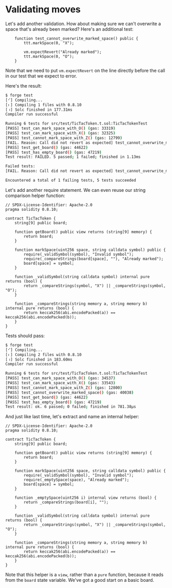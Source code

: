 # Validating moves

Let's add another validation. How about making sure we can't overwrite a space that's already been marked? Here's an additional test:

```solidity
    function test_cannot_overwrite_marked_space() public {
        ttt.markSpace(0, "X");
        
        vm.expectRevert("Already marked");
        ttt.markSpace(0, "O");
    }
```

Note that we need to put `vm.expectRevert` on the line directly before the call in our test that we expect to error.

Here's the result:

```bash
$ forge test
[⠊] Compiling...
[⠆] Compiling 1 files with 0.8.10
[⠰] Solc finished in 177.31ms
Compiler run successful

Running 6 tests for src/test/TicTacToken.t.sol:TicTacTokenTest
[PASS] test_can_mark_space_with_O() (gas: 33319)
[PASS] test_can_mark_space_with_X() (gas: 32325)
[PASS] test_cannot_mark_space_with_Z() (gas: 12799)
[FAIL. Reason: Call did not revert as expected] test_cannot_overwrite_marked_space() (gas: 40135)
[PASS] test_get_board() (gas: 44622)
[PASS] test_has_empty_board() (gas: 47219)
Test result: FAILED. 5 passed; 1 failed; finished in 1.13ms

Failed tests:
[FAIL. Reason: Call did not revert as expected] test_cannot_overwrite_marked_space() (gas: 40135)

Encountered a total of 1 failing tests, 5 tests succeeded
```

Let's add another require statement. We can even reuse our string comparison helper function:

```solidity
// SPDX-License-Identifier: Apache-2.0
pragma solidity 0.8.10;

contract TicTacToken {
    string[9] public board;

    function getBoard() public view returns (string[9] memory) {
        return board;
    }

    function markSpace(uint256 space, string calldata symbol) public {
        require(_validSymbol(symbol), "Invalid symbol");
        require(_compareStrings(board[space], ""), "Already marked");
        board[space] = symbol;
    }

    function _validSymbol(string calldata symbol) internal pure returns (bool) {
        return _compareStrings(symbol, "X") || _compareStrings(symbol, "O");
    }

    function _compareStrings(string memory a, string memory b) internal pure returns (bool) {
        return keccak256(abi.encodePacked(a)) == keccak256(abi.encodePacked(b));
    }
}
```

Tests should pass:

```bash
$ forge test
[⠊] Compiling...
[⠆] Compiling 2 files with 0.8.10
[⠰] Solc finished in 183.60ms
Compiler run successful

Running 6 tests for src/test/TicTacToken.t.sol:TicTacTokenTest
[PASS] test_can_mark_space_with_O() (gas: 34537)
[PASS] test_can_mark_space_with_X() (gas: 33543)
[PASS] test_cannot_mark_space_with_Z() (gas: 12800)
[PASS] test_cannot_overwrite_marked_space() (gas: 40038)
[PASS] test_get_board() (gas: 44622)
[PASS] test_has_empty_board() (gas: 47219)
Test result: ok. 6 passed; 0 failed; finished in 781.38µs
```

And just like last time, let's extract and name an internal helper:

```solidity
// SPDX-License-Identifier: Apache-2.0
pragma solidity 0.8.10;

contract TicTacToken {
    string[9] public board;

    function getBoard() public view returns (string[9] memory) {
        return board;
    }

    function markSpace(uint256 space, string calldata symbol) public {
        require(_validSymbol(symbol), "Invalid symbol");
        require(_emptySpace(space), "Already marked");
        board[space] = symbol;
    }

    function _emptySpace(uint256 i) internal view returns (bool) {
        return _compareStrings(board[i], "");
    }

    function _validSymbol(string calldata symbol) internal pure returns (bool) {
        return _compareStrings(symbol, "X") || _compareStrings(symbol, "O");
    }

    function _compareStrings(string memory a, string memory b) internal pure returns (bool) {
        return keccak256(abi.encodePacked(a)) == keccak256(abi.encodePacked(b));
    }
}
```

Note that this helper is a `view`, rather than a `pure` function, because it reads from the `board` state variable. We've got a good start on a basic board.
